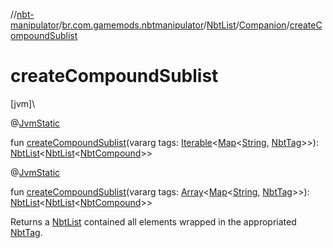 //[nbt-manipulator](../../../../index.md)/[br.com.gamemods.nbtmanipulator](../../index.md)/[NbtList](../index.md)/[Companion](index.md)/[createCompoundSublist](create-compound-sublist.md)

# createCompoundSublist

[jvm]\

@[JvmStatic](https://kotlinlang.org/api/latest/jvm/stdlib/kotlin.jvm/-jvm-static/index.html)

fun [createCompoundSublist](create-compound-sublist.md)(vararg tags: [Iterable](https://kotlinlang.org/api/latest/jvm/stdlib/kotlin.collections/-iterable/index.html)&lt;[Map](https://kotlinlang.org/api/latest/jvm/stdlib/kotlin.collections/-map/index.html)&lt;[String](https://kotlinlang.org/api/latest/jvm/stdlib/kotlin/-string/index.html), [NbtTag](../../-nbt-tag/index.md)&gt;&gt;): [NbtList](../index.md)&lt;[NbtList](../index.md)&lt;[NbtCompound](../../-nbt-compound/index.md)&gt;&gt;

@[JvmStatic](https://kotlinlang.org/api/latest/jvm/stdlib/kotlin.jvm/-jvm-static/index.html)

fun [createCompoundSublist](create-compound-sublist.md)(vararg tags: [Array](https://kotlinlang.org/api/latest/jvm/stdlib/kotlin/-array/index.html)&lt;[Map](https://kotlinlang.org/api/latest/jvm/stdlib/kotlin.collections/-map/index.html)&lt;[String](https://kotlinlang.org/api/latest/jvm/stdlib/kotlin/-string/index.html), [NbtTag](../../-nbt-tag/index.md)&gt;&gt;): [NbtList](../index.md)&lt;[NbtList](../index.md)&lt;[NbtCompound](../../-nbt-compound/index.md)&gt;&gt;

Returns a [NbtList](../index.md) contained all elements wrapped in the appropriated [NbtTag](../../-nbt-tag/index.md).
